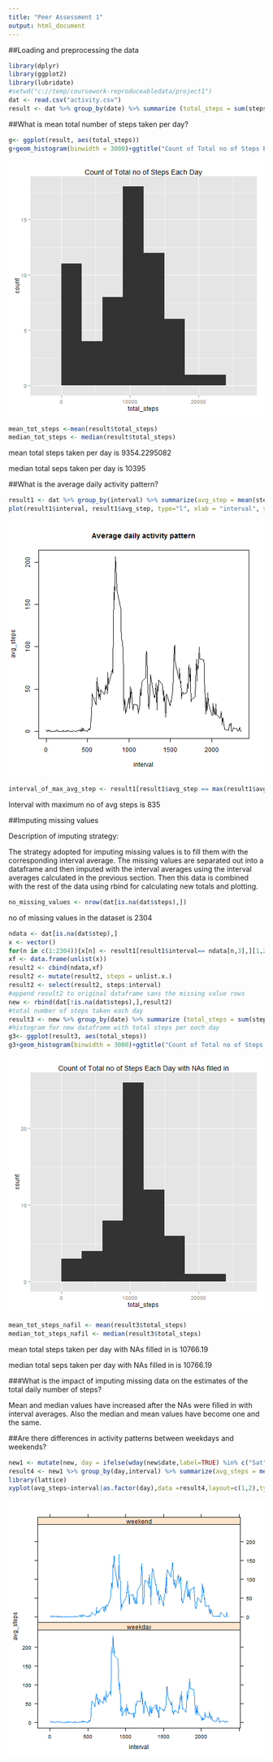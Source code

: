 ```yaml
---
title: "Peer Assessment 1"
output: html_document
---
```

##Loading and preprocessing the data


```r
library(dplyr)
library(ggplot2)
library(lubridate)
#setwd("c://temp/coursework-reproduceabledata/project1")
dat <- read.csv("activity.csv")
result <- dat %>% group_by(date) %>% summarize (total_steps = sum(steps,na.rm = TRUE ))
```

##What is mean total number of steps taken per day?


```r
g<- ggplot(result, aes(total_steps))
g+geom_histogram(binwidth = 3000)+ggtitle("Count of Total no of Steps Each Day")
```

![plot of chunk unnamed-chunk-2](figure/unnamed-chunk-2-1.png) 

```r
mean_tot_steps <-mean(result$total_steps)
median_tot_steps <- median(result$total_steps)
```
mean total steps taken per day is 9354.2295082

median total seps taken per day is 10395

##What is the average daily activity pattern?


```r
result1 <- dat %>% group_by(interval) %>% summarize(avg_step = mean(steps, na.rm = TRUE))
plot(result1$interval, result1$avg_step, type="l", xlab = "interval", ylab = "avg_steps",main="Average daily activity pattern")
```

![plot of chunk unnamed-chunk-3](figure/unnamed-chunk-3-1.png) 

```r
interval_of_max_avg_step <- result1[result1$avg_step == max(result1$avg_step),][1,1]
```
Interval with maximum no of avg steps is 835

##Imputing missing values 

Description of imputing strategy:


The strategy adopted for imputing missing values is to fill them with the corresponding interval average.
The missing values are separated out into a dataframe and then imputed with the interval averages using the 
interval averages calculated in the previous section. Then this data is combined with the rest of the data using rbind for calculating new totals and plotting.


```r
no_missing_values <- nrow(dat[is.na(dat$steps),])
```

no of missing values in the dataset is 2304


```r
ndata <- dat[is.na(dat$step),]
x <- vector()
for(n in c(1:2304)){x[n] <- result1[result1$interval== ndata[n,3],][1,2]}
xf <- data.frame(unlist(x))
result2 <- cbind(ndata,xf)
result2 <- mutate(result2, steps = unlist.x.)
result2 <- select(result2, steps:interval)
#append result2 to original dataframe sans the missing value rows 
new <- rbind(dat[!is.na(dat$steps),],result2)
#total number of steps taken each day
result3 <- new %>% group_by(date) %>% summarize (total_steps = sum(steps ))
#histogram for new dataframe with total steps per each day
g3<- ggplot(result3, aes(total_steps))
g3+geom_histogram(binwidth = 3000)+ggtitle("Count of Total no of Steps Each Day with NAs filled in")
```

![plot of chunk unnamed-chunk-5](figure/unnamed-chunk-5-1.png) 

```r
mean_tot_steps_nafil <- mean(result3$total_steps)
median_tot_steps_nafil <- median(result3$total_steps)
```

mean total steps taken per day with NAs filled in  is 10766.19

median total seps taken per day with NAs filled in  is 10766.19

###What is the impact of imputing missing data on the estimates of the total daily number of steps?

Mean and median values have increased after the NAs were filled in with interval averages. Also the median and mean values have become one and the same.

##Are there differences in activity patterns between weekdays and weekends?


```r
new1 <- mutate(new, day = ifelse(wday(new$date,label=TRUE) %in% c("Sat", "Sun"), "weekend", "weekday"))
result4 <- new1 %>% group_by(day,interval) %>% summarize(avg_steps = mean(steps))
library(lattice)
xyplot(avg_steps~interval|as.factor(day),data =result4,layout=c(1,2),type="l")
```

![plot of chunk unnamed-chunk-6](figure/unnamed-chunk-6-1.png) 

